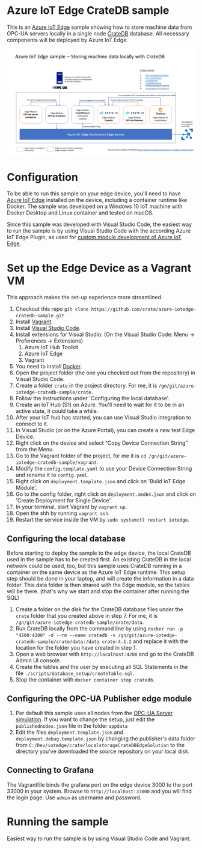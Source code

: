 # Azure IoT Edge CrateDB sample

This is an [Azure IoT Edge](https://azure.microsoft.com/en-us/services/iot-edge/) sample showing how to store machine data from OPC-UA servers locally in a single node [CrateDB](https://crate.io/) database. All necessary components will be deployed by Azure IoT Edge.

![Sample architecture](assets/EdgeSampleArchitecture.png)

# Configuration

To be able to run this sample on your edge device, you'll need to have [Azure IoT Edge](https://github.com/Azure/iotedgehubdev#installing) installed on the device, including a container runtime like Docker. The sample was developed on a Windows 10 IoT machine with Docker Desktop and Linux container and tested on macOS. 

Since this sample was developed with Visual Studio Code, the easiest way to run the sample is by using Visual Studio Code with the according Azure IoT Edge Plugin, as used for [custom module development of Azure IoT Edge](https://docs.microsoft.com/en-us/azure/iot-edge/tutorial-csharp-module).

# Set up the Edge Device as a Vagrant VM

This approach makes the set-up experience more streamlined.

1. Checkout this repo `git clone https://github.com/crate/azure-iotedge-cratedb-sample.git`
2. Install [Vagrant](https://www.vagrantup.com/downloads.html).
3. Install [Visual Studio Code](https://code.visualstudio.com/download).
4. Install extensions for Visual Studio: (On the Visual Studio Code: Menu -> Preferences -> Extensions)
    1. Azure IoT Hub Toolkit
    2. Azure IoT Edge
    3. Vagrant
5. You need to install [Docker](https://www.docker.com/get-started).
6. Open the project folder (the one you checked out from the repository) in Visual Studio Code.
7. Create a folder `crate` in the project directory. For me, it is `/gn/git/azure-iotedge-cratedb-sample/crate`.
8. Follow the instructions under 'Configuring the local database'.
9. Create an IoT Hub (S1) on Azure. You'll need to wait for it to be in an active state, it could take a while.
10. After your IoT hub has started, you can use Visual Studio integration to connect to it.
11. In Visual Studio (or on the Azure Portal), you can create a new test Edge Device.
12. Right click on the device and select “Copy Device Connection String” from the Menu.   
13. Go to the Vagrant folder of the project, for me it is `cd /gn/git/azure-iotedge-cratedb-sample/vagrant`.
14. Modify the `config.template.yaml` to use your Device Connection String and rename it to `config.yaml`.
15. Right click on `deployment.template.json` and click on 'Build IoT Edge Module'.
16. Go to the config folder, right click on `deployment.amd64.json` and click on 'Create Deployment for Single Device'.
15. In your terminal, start Vagrant by `vagrant up`.
16. Open the shh by running `vagrant ssh`.
17. Restart the service inside the VM by `sudo systemctl restart iotedge`.


## Configuring the local database

Before starting to deploy the sample to the edge device, the local CrateDB used in the sample has to be created first. An existing CrateDB in the local network could be used, too, but this sample uses CrateDB running in a container on the same device as the Azure IoT Edge runtime. 
This setup step should be done in your laptop, and will create the information in a data folder. This data folder is then shared with the Edge module, so the tables will be there. (that's why we start and stop the container after running the SQL)

1. Create a folder on the disk for the CrateDB database files under the `crate` folder that you created above in step 7. For me, it is `/gn/git/azure-iotedge-cratedb-sample/crate/data`.
2. Run CrateDB locally from the command line by using `docker run -p "4200:4200" -d --rm --name cratedb -v /gn/git/azure-iotedge-cratedb-sample/crate/data:/data crate:4.1.2` and replace it with the location for the folder you have created in step 1.
3. Open a web browser with `http://localhost:4200` and go to the CrateDB Admin UI console.
4. Create the tables and the user by executing all SQL Statements in the file `./scripts/database_setup/createTable.sql`.
5. Stop the container with `docker container stop cratedb`.


## Configuring the OPC-UA Publisher edge module

1. Per default this sample uses all nodes from the [OPC-UA Server simulation](https://github.com/Azure-Samples/iot-edge-opc-plc). If you want to change the setup, just edit the `publishednodes.json` file in the folder `appdata`
2. Edit the files `deployment.template.json` and `deployment.debug.template.json` by changing the publisher's data folder from `C:/Dev/iotedge/crate/localstorageCrateDBEdgeSolution` to the directory you've downloaded the source repository on your local disk.


## Connecting to Grafana
The Vagrantfile binds the grafana port on the edge device 3000 to the port 33000 in your system. Browse to `http://localhost:33000` and you will find the login page. Use `admin` as username and password.


# Running the sample

Easiest way to run the sample is by using Visual Studio Code and Vagrant.
